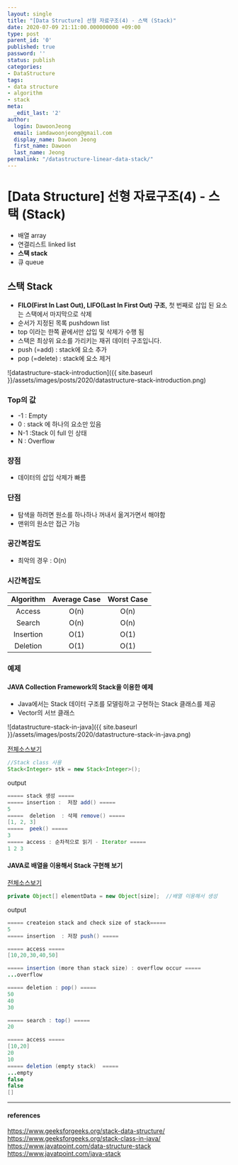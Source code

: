 ```yaml
---
layout: single
title: "[Data Structure] 선형 자료구조(4) - 스택 (Stack)"
date: 2020-07-09 21:11:00.000000000 +09:00
type: post
parent_id: '0'
published: true
password: ''
status: publish
categories:
- DataStructure
tags:
- data structure
- algorithm
- stack
meta:
  _edit_last: '2'
author:
  login: DawoonJeong
  email: iamdawoonjeong@gmail.com
  display_name: Dawoon Jeong
  first_name: Dawoon
  last_name: Jeong
permalink: "/datastructure-linear-data-stack/"
---
```

# [Data Structure] 선형 자료구조(4)  - 스택 (Stack)
- 배열 array
- 연결리스트 linked list
- **스택 stack**
- 큐 queue

## 스택 Stack
- **FILO(First In Last Out), LIFO(Last In First Out) 구조**, 첫 번째로 삽입 된 요소는 스택에서 마지막으로 삭제
- 순서가 지정된 목록 pushdown list
- top 이라는 한쪽 끝에서만 삽입 및 삭제가 수행 됨
- 스택은 최상위 요소를 가리키는 재귀 데이터 구조입니다.
- push (=add) : stack에 요소 추가
- pop (=delete) : stack에 요소 제거


![datastructure-stack-introduction]({{ site.baseurl }}/assets/images/posts/2020/datastructure-stack-introduction.png)


### Top의 값
- -1 : Empty
- 0	: stack 에 하나의 요소만 있음
- N-1 :Stack 이 full 인 상태
- N	: Overflow

### 장점
- 데이터의 삽입 삭제가 빠름

### 단점
- 탐색을 하려면 원소를 하나하나 꺼내서 옮겨가면서 해야함
- 맨위의 원소만 접근 가능

### 공간복잡도
- 최악의 경우 : O(n)

### 시간복잡도

|Algorithm | Average Case | Worst Case|
|:--------:|:--------:|:--------:|
|	Access	|	O(n)	|	 O(n)	|
|	Search	|	O(n)	|	O(n)	|
|	Insertion	|	O(1)	|	O(1)	|
|	Deletion	|	O(1)	|	O(1)	|


### 예제
#### JAVA Collection Framework의 Stack을 이용한 예제
- Java에서는 Stack 데이터 구조를 모델링하고 구현하는 Stack 클래스를 제공  
- Vector의 서브 클래스  


![datastructure-stack-in-java]({{ site.baseurl }}/assets/images/posts/2020/datastructure-stack-in-java.png)


[전체소스보기](https://github.com/iamdawoonjeong/java-datastructure-algorithm/blob/master/java-datastructure/src/stack/StackExample.java)


```java
//Stack class 사용
Stack<Integer> stk = new Stack<Integer>();
```


output


```java
===== stack 생성 =====
===== insertion :  저장 add() =====
5
=====  deletion  : 삭제 remove() =====
[1, 2, 3]
=====  peek() =====
3
===== access : 순차적으로 읽기 - Iterator =====
1 2 3
```


#### JAVA로 배열을 이용해서 Stack 구현해 보기

[전체소스보기](https://github.com/iamdawoonjeong/java-datastructure-algorithm/blob/master/java-datastructure/src/stack/implementation/Stack.java)

```java
private Object[] elementData = new Object[size];  //배열 이용해서 생성
```

output

```java
===== createion stack and check size of stack=====
5
===== insertion  : 저장 push() =====

===== access =====
[10,20,30,40,50]

===== insertion (more than stack size) : overflow occur =====
...overflow

===== deletion : pop() =====
50
40
30

===== search : top() =====
20

===== access =====
[10,20]
20
10
===== deletion (empty stack)  =====
...empty
false
false
[]
```


---
#### references
<https://www.geeksforgeeks.org/stack-data-structure/>   
<https://www.geeksforgeeks.org/stack-class-in-java/>  
<https://www.javatpoint.com/data-structure-stack>  
<https://www.javatpoint.com/java-stack>  
